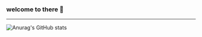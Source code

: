 ### welcome to there 👋
<!-- 分割线 -->
****
![Anurag's GitHub stats](https://github-readme-stats.vercel.app/api?username=anuraghazra&theme=dark&show_icons=true)



<!--
**yeahCatlikefish/yeahCatlikefish** is a ✨ _special_ ✨ repository because its `README.md` (this file) appears on your GitHub profile.

Here are some ideas to get you started:

- 🔭 I’m currently working on ...
- 🌱 I’m currently learning ...
- 👯 I’m looking to collaborate on ...
- 🤔 I’m looking for help with ...
- 💬 Ask me about ...
- 📫 How to reach me: ...
- 😄 Pronouns: ...
- ⚡ Fun fact: ...
-->



